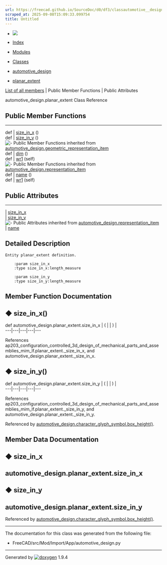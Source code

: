 ```yaml
---
url: https://freecad.github.io/SourceDoc/d0/df3/classautomotive__design_1_1planar__extent.html
scraped_at: 2025-09-08T15:09:33.099754
title: Untitled
---
```


  * [ ![](https://www.freecad.org/svg/logo-freecad.svg) ](https://freecadweb.org "FreeCAD")
  * [Index](../../index.html "Index")
  * [Modules](../../modules.html "Modules list")
  * [Classes](../../annotated.html "Annotated list")

  * [automotive_design](../../d4/ddf/namespaceautomotive__design.html)
  * [planar_extent](../../d0/df3/classautomotive__design_1_1planar__extent.html)

[List of all members](../../d4/d8c/classautomotive__design_1_1planar__extent-members.html) | Public Member Functions | Public Attributes

automotive_design.planar_extent Class Reference

##  Public Member Functions  
  
---  
def | [size_in_x](../../d0/df3/classautomotive__design_1_1planar__extent.html#a7e4f4426cbba438b656bb37df9dff4b7) ()  
def | [size_in_y](../../d0/df3/classautomotive__design_1_1planar__extent.html#ab62f99a0e55f0973977cbd4b9b4d6bd1) ()  
![-](../../closed.png) Public Member Functions inherited from
[automotive_design.geometric_representation_item](../../de/d5e/classautomotive__design_1_1geometric__representation__item.html)  
def | [dim](../../de/d5e/classautomotive__design_1_1geometric__representation__item.html#aef245618450610e88788dcaea46ad742) ()  
def | [wr1](../../de/d5e/classautomotive__design_1_1geometric__representation__item.html#a9677d2be5fc5c7c8ccb6819380198bbc) (self)  
![-](../../closed.png) Public Member Functions inherited from
[automotive_design.representation_item](../../d3/d20/classautomotive__design_1_1representation__item.html)  
def | [name](../../d3/d20/classautomotive__design_1_1representation__item.html#a33b5812d92aa0d107b4fd4274c17b9d9) ()  
def | [wr1](../../d3/d20/classautomotive__design_1_1representation__item.html#af350c19fc5e5763d4991494a99d979ed) (self)  
  
##  Public Attributes  
  
---  
|
[size_in_x](../../d0/df3/classautomotive__design_1_1planar__extent.html#a382e2c7afb05a1fadca9db52dce9c487)  
|
[size_in_y](../../d0/df3/classautomotive__design_1_1planar__extent.html#a9f83ecf7580afa26873ec5a8fa0dec69)  
![-](../../closed.png) Public Attributes inherited from
[automotive_design.representation_item](../../d3/d20/classautomotive__design_1_1representation__item.html)  
|
[name](../../d3/d20/classautomotive__design_1_1representation__item.html#a3d48fe912053adaf5f187b606fa81c87)  
  
## Detailed Description

    
    
    Entity planar_extent definition.
    
        :param size_in_x
        :type size_in_x:length_measure
    
        :param size_in_y
        :type size_in_y:length_measure

## Member Function Documentation

## ◆ size_in_x()

def automotive_design.planar_extent.size_in_x  | ( | | ) |   
---|---|---|---|---  
  
References
ap203_configuration_controlled_3d_design_of_mechanical_parts_and_assemblies_mim_lf.planar_extent._size_in_x,
and automotive_design.planar_extent._size_in_x.

## ◆ size_in_y()

def automotive_design.planar_extent.size_in_y  | ( | | ) |   
---|---|---|---|---  
  
References
ap203_configuration_controlled_3d_design_of_mechanical_parts_and_assemblies_mim_lf.planar_extent._size_in_y,
and automotive_design.planar_extent._size_in_y.

Referenced by
[automotive_design.character_glyph_symbol.box_height()](../../dd/d2e/classautomotive__design_1_1character__glyph__symbol.html#afc897ef3f1eaa10efc7fbc6ab345e61f).

## Member Data Documentation

## ◆ size_in_x

automotive_design.planar_extent.size_in_x  
---  
  
## ◆ size_in_y

automotive_design.planar_extent.size_in_y  
---  
  
Referenced by
[automotive_design.character_glyph_symbol.box_height()](../../dd/d2e/classautomotive__design_1_1character__glyph__symbol.html#afc897ef3f1eaa10efc7fbc6ab345e61f).

* * *

The documentation for this class was generated from the following file:

  * FreeCAD/src/Mod/Import/App/automotive_design.py

* * *

Generated by
[![doxygen](../../doxygen.svg)](https://www.doxygen.org/index.html) 1.9.4


